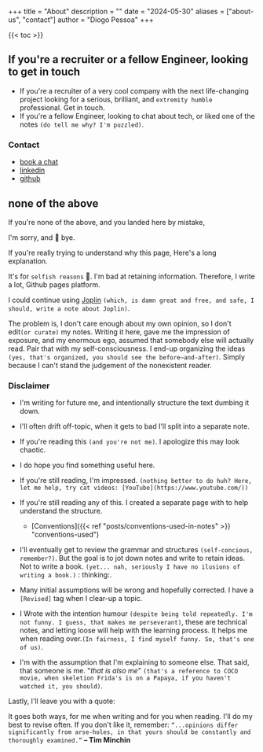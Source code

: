 +++
title = "About"
description = ""
date = "2024-05-30"
aliases = ["about-us", "contact"]
author = "Diogo Pessoa"
+++

{{< toc >}}

## If you're a recruiter or a fellow Engineer, looking to get in touch

* If you're a recruiter of a very cool company with the next life-changing project
  looking
  for a serious, brilliant, and `extremity humble` professional. Get in touch.
* If you're a fellow Engineer, looking to chat about tech, or liked one of the
  notes `(do tell me why? I'm puzzled)`.

### Contact

* [book a chat](https://calendly.com/diogopessoa/30min)
* [linkedin](https://www.linkedin.com/in/diogopessoa/)
* [github](https://github.com/diogo-pessoa)

## none of the above

If you're none of the above, and you landed here by mistake,

I'm sorry, and :wave: bye.

If you're really trying to understand why this page, Here's a long explanation.

It's for `selfish reasons` :grimacing:. I'm bad at retaining information. Therefore, I
write a lot, Github pages platform.

I could continue
using [Joplin](https://joplinapp.org/) `(which, is damn great and free, and safe, I should, write a note about Joplin)`.

The problem is, I don't care enough about my own opinion, so I don't
edit`(or curate)` my notes. Writing it here, gave me the impression of exposure, and my
enormous ego, assumed that somebody else will actually read. Pair that with my
self-consciousness.
I end-up organizing the
ideas `(yes, that's organized, you should see the before–and-after)`. Simply because I
can't stand the judgement of the nonexistent reader.

### Disclaimer

* I'm writing for future me, and intentionally structure the text dumbing it down.
* I'll often drift off-topic, when it gets to bad I'll split into a separate note.
* If you're reading this `(and you're not me)`. I apologize this may look chaotic.
* I do hope you find something useful here.
* If you're still reading, I'm
  impressed. `(nothing better to do huh? Here, let me help, try cat videos: [YouTube](https://www.youtube.com/))`

* If you're still reading any of this. I created a separate page with to help understand
  the
  structure.
    * [Conventions]({{< ref "posts/conventions-used-in-notes" >}} "conventions-used")
* I'll eventually get to review the grammar and structures `(self-concious, remember?)`.
  But the goal is to jot down notes and write to retain ideas. Not to write a
  book. `(yet... nah, seriously I have no ilusions of writing a book.)` :
  thinking:.
* Many initial assumptions will be wrong and hopefully corrected. I have a `[Revised]`
  tag when I clear-up a topic.
* I Wrote with the intention
  humour `(despite being told repeatedly. I'm not funny. I guess, that makes me perseverant)`,
  these are technical notes, and letting loose will help with the learning process. It
  helps me when reading over.`(In fairness, I find myself funny. So, that's one of us)`.
* I'm with the assumption that I'm explaining to someone else. That said, that someone
  is me. "_that is also
  me_" `(that's a reference to COCO movie, when skeletion Frida's is on a Papaya, if you haven't watched it, you should)`.

Lastly, I'll leave you with a quote:

It goes both ways, for me when writing and for you when reading. I'll do my best to
revise often. If you don't like it, remember:
`“...opinions differ significantly from arse-holes, in that yours should be constantly and thoroughly examined.”`
**– Tim Minchin**
